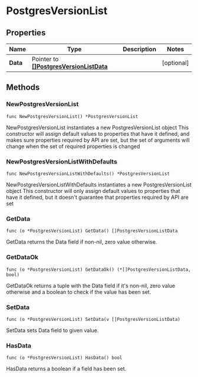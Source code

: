 # PostgresVersionList

## Properties

|Name | Type | Description | Notes|
|------------ | ------------- | ------------- | -------------|
|**Data** | Pointer to [**[]PostgresVersionListData**](PostgresVersionListData.md) |  | [optional] |

## Methods

### NewPostgresVersionList

`func NewPostgresVersionList() *PostgresVersionList`

NewPostgresVersionList instantiates a new PostgresVersionList object
This constructor will assign default values to properties that have it defined,
and makes sure properties required by API are set, but the set of arguments
will change when the set of required properties is changed

### NewPostgresVersionListWithDefaults

`func NewPostgresVersionListWithDefaults() *PostgresVersionList`

NewPostgresVersionListWithDefaults instantiates a new PostgresVersionList object
This constructor will only assign default values to properties that have it defined,
but it doesn't guarantee that properties required by API are set

### GetData

`func (o *PostgresVersionList) GetData() []PostgresVersionListData`

GetData returns the Data field if non-nil, zero value otherwise.

### GetDataOk

`func (o *PostgresVersionList) GetDataOk() (*[]PostgresVersionListData, bool)`

GetDataOk returns a tuple with the Data field if it's non-nil, zero value otherwise
and a boolean to check if the value has been set.

### SetData

`func (o *PostgresVersionList) SetData(v []PostgresVersionListData)`

SetData sets Data field to given value.

### HasData

`func (o *PostgresVersionList) HasData() bool`

HasData returns a boolean if a field has been set.


